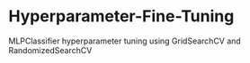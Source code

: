 # Hyperparameter-Fine-Tuning
MLPClassifier hyperparameter tuning using GridSearchCV and RandomizedSearchCV
